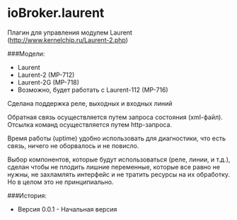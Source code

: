# ioBroker.laurent
Плагин для управления модулем Laurent (http://www.kernelchip.ru/Laurent-2.php)

###Модели:
- Laurent
- Laurent-2 (MP-712)
- Laurent-2G (MP-718)
- Возможно, будет работать с Laurent-112 (MP-716)

Сделана поддержка реле, выходных и входных линий

Обратная связь осуществляется путем запроса состояния (xml-файл).
Отсылка команд осуществляется путем http-запроса.

Время работы (uptime) удобно использовать для диагностики, что есть связь, ничего не оборвалось и не повисло.

Выбор компонентов, которые будут использоваться (реле, линии, и т.д.), сделан чтобы не плодить лишние переменные, которые все равно не нужны, не захламлять интерфейс и не тратить ресурсы на их обработку. Но в целом это не принципиально.

###История:
- Версия 0.0.1 - Начальная версия
